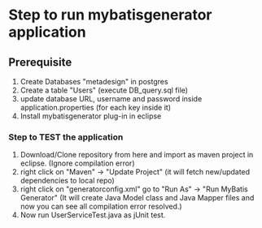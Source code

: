# Step to run mybatisgenerator application

## Prerequisite ##
1. Create Databases "metadesign" in postgres
2. Create a table "Users" (execute DB_query.sql file)
3. update database URL, username and password inside application.properties (for each key inside it)
4. Install mybatisgenerator plug-in in eclipse

### Step to TEST the application ###
1. Download/Clone repository from here and import as maven project in eclipse. (Ignore compilation error)
2. right click on "Maven" -> "Update Project" (it will fetch new/updated dependencies to local repo)
2. right click on "generatorconfig.xml" go to "Run As" -> "Run MyBatis Generator" (It will create Java Model class and Java Mapper files and now you can see all compilation error resolved.)
3. Now run UserServiceTest.java as jUnit test.
